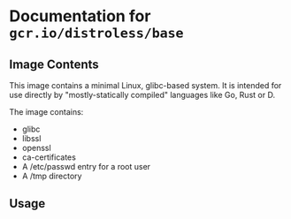 # Documentation for `gcr.io/distroless/base`

## Image Contents

This image contains a minimal Linux, glibc-based system. It is intended for use directly by "mostly-statically compiled" languages like Go, Rust or D.

The image contains:

* glibc
* libssl
* openssl
* ca-certificates
* A /etc/passwd entry for a root user
* A /tmp directory

## Usage
